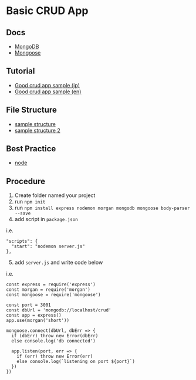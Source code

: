 # Basic CRUD App

## Docs

- [MongoDB](http://mongodb.github.io/node-mongodb-native/3.1/quick-start/quick-start/)
- [Mongoose](https://mongoosejs.com/docs/index.html)

## Tutorial

- [Good crud app sample (jp)](https://qiita.com/ymr-39/items/573247b12ff0bc4e5d3c#%E3%82%B5%E3%83%BC%E3%83%90%E3%83%BC%E5%81%B4%E3%83%A2%E3%82%B8%E3%83%A5%E3%83%BC%E3%83%AB)
- [Good crud app sample (en)](https://zellwk.com/blog/crud-express-mongodb/) 

## File Structure

- [sample structure](https://github.com/FortechRomania/express-mongo-example-project)
- [sample structure 2](https://www.terlici.com/2015/04/03/mongodb-node-express.html)

## Best Practice

- [node](https://github.com/i0natan/nodebestpractices#1-project-structure-practices)

## Procedure

1. Create folder named your project
2. run `npm init`
3. run `npm install express nodemon morgan mongodb mongoose body-parser --save`
4. add script in `package.json`

i.e.
```
"scripts": {
  "start": "nodemon server.js"
},
```

5. add `server.js` and write code below

i.e.
```
const express = require('express')
const morgan = require('morgan')
const mongoose = require('mongoose')

const port = 3001
const dbUrl = 'mongodb://localhost/crud' 
const app = express()
app.use(morgan('short'))

mongoose.connect(dbUrl, dbErr => {
  if (dbErr) throw new Error(dbErr)
  else console.log('db connected')
  
  app.listen(port, err => {
    if (err) throw new Error(err)
    else console.log(`listening on port ${port}`)
  })
})
```

